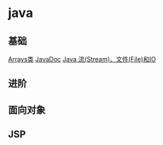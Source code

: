 # java
## 基础
[Arrays类](./基础/Arrays类.md)
[JavaDoc](基础/JavaDoc.md)
[Java 流(Stream)、文件(File)和IO](基础/Java流(Stream)、文件(File)和IO.md)
## 进阶
## 面向对象
## JSP